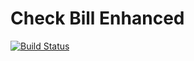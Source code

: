 # Check Bill Enhanced

[![Build Status](https://jenkins.chatreejs.com/job/chatreejs/job/check-bill-enhanced/job/main/badge/icon)](https://jenkins.chatreejs.com/job/chatreejs/job/check-bill-enhanced/job/main/)

